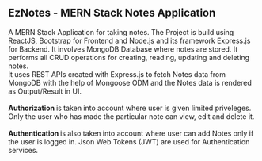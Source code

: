 ## EzNotes - MERN Stack Notes Application <br />
A MERN Stack Application for taking notes. The Project is build using ReactJS, Bootstrap for Frontend and Node.js and its framework Express.js for Backend. It involves
MongoDB Database where notes are stored. It performs all CRUD operations for creating, reading, updating and deleting notes. <br />
It uses REST APIs created with Express.js to fetch Notes data from MongoDB with the help of Mongoose ODM and the Notes data is rendered as Output/Result in UI. <br />
<br />
<b> Authorization </b> is taken into account where user is given limited priveleges. Only the user who has made the particular note can view, edit and delete it. <br/>
<br />
<b> Authentication </b> is also taken into account where user can add Notes only if the user is logged in. Json Web Tokens (JWT) are used for Authentication services.
